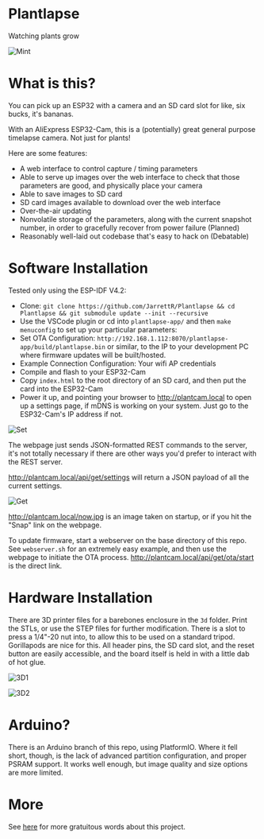 
# Plantlapse

Watching plants grow


![Mint](docs/mint.gif)


# What is this?

You can pick up an ESP32 with a camera and an SD card slot for like, six bucks, it's bananas.

With an AliExpress ESP32-Cam, this is a (potentially) great general purpose timelapse camera. Not just for plants!

Here are some features:

* A web interface to control capture / timing parameters
* Able to serve up images over the web interface to check that those parameters are good, and physically place your camera
* Able to save images to SD card
* SD card images available to download over the web interface
* Over-the-air updating
* Nonvolatile storage of the parameters, along with the current snapshot number, in order to gracefully recover from power failure (Planned)
* Reasonably well-laid out codebase that's easy to hack on (Debatable)

# Software Installation

Tested only using the ESP-IDF V4.2:

* Clone: `git clone https://github.com/JarrettR/Plantlapse && cd Plantlapse && git submodule update --init --recursive`
* Use the VSCode plugin or cd into `plantlapse-app/` and then `make menuconfig` to set up your particular parameters:
* Set OTA Configuration: `http://192.168.1.112:8070/plantlapse-app/build/plantlapse.bin` or similar, to the IP to your development PC where firmware updates will be built/hosted.
* Example Connection Configuration: Your wifi AP credentials
* Compile and flash to your ESP32-Cam
* Copy `index.html` to the root directory of an SD card, and then put the card into the ESP32-Cam
* Power it up, and pointing your browser to http://plantcam.local to open up a settings page, if mDNS is working on your system. Just go to the ESP32-Cam's IP address if not.

![Set](docs/set.png)

The webpage just sends JSON-formatted REST commands to the server, it's not totally necessary if there are other ways you'd prefer to interact with the REST server.

http://plantcam.local/api/get/settings will return a JSON payload of all the current settings.

![Get](docs/get.png)

http://plantcam.local/now.jpg is an image taken on startup, or if you hit the "Snap" link on the webpage.

To update firmware, start a webserver on the base directory of this repo. See `webserver.sh` for an extremely easy example, and then use the webpage to initiate the OTA process.
http://plantcam.local/api/get/ota/start is the direct link.


# Hardware Installation

There are 3D printer files for a barebones enclosure in the `3d` folder. Print the STLs, or use the STEP files for further modification. There is a slot to press a 1/4"-20 nut into, to allow this to be used on a standard tripod. Gorillapods are nice for this. All header pins, the SD card slot, and the reset button are easily accessible, and the board itself is held in with a little dab of hot glue.

![3D1](docs/3d1.png)

![3D2](docs/3d2.png)

# Arduino?

There is an Arduino branch of this repo, using PlatformIO. Where it fell short, though, is the lack of advanced partition configuration, and proper PSRAM support. It works well enough, but image quality and size options are more limited.

# More

See [here](https://jrainimo.com/build/?p=2323) for more gratuitous words about this project.
